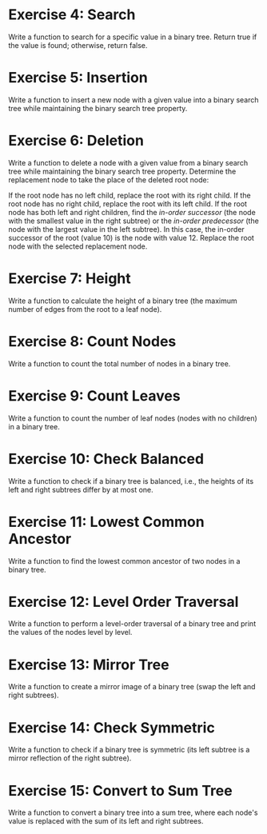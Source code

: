 # Exercise 4: Search

Write a function to search for a specific value in a binary tree. Return true if the value is found; otherwise, return false.

# Exercise 5: Insertion

Write a function to insert a new node with a given value into a binary search tree while maintaining the binary search tree property.

# Exercise 6: Deletion

Write a function to delete a node with a given value from a binary search tree while maintaining the binary search tree property.
Determine the replacement node to take the place of the deleted root node:

If the root node has no left child, replace the root with its right child.
If the root node has no right child, replace the root with its left child.
If the root node has both left and right children, find the _in-order successor_ (the node with the smallest value in the right subtree) or the _in-order predecessor_ (the node with the largest value in the left subtree).
In this case, the in-order successor of the root (value 10) is the node with value 12.
Replace the root node with the selected replacement node.

# Exercise 7: Height

Write a function to calculate the height of a binary tree (the maximum number of edges from the root to a leaf node).

# Exercise 8: Count Nodes

Write a function to count the total number of nodes in a binary tree.

# Exercise 9: Count Leaves

Write a function to count the number of leaf nodes (nodes with no children) in a binary tree.

# Exercise 10: Check Balanced

Write a function to check if a binary tree is balanced, i.e., the heights of its left and right subtrees differ by at most one.

# Exercise 11: Lowest Common Ancestor

Write a function to find the lowest common ancestor of two nodes in a binary tree.

# Exercise 12: Level Order Traversal

Write a function to perform a level-order traversal of a binary tree and print the values of the nodes level by level.

# Exercise 13: Mirror Tree

Write a function to create a mirror image of a binary tree (swap the left and right subtrees).

# Exercise 14: Check Symmetric

Write a function to check if a binary tree is symmetric (its left subtree is a mirror reflection of the right subtree).

# Exercise 15: Convert to Sum Tree

Write a function to convert a binary tree into a sum tree, where each node's value is replaced with the sum of its left and right subtrees.
